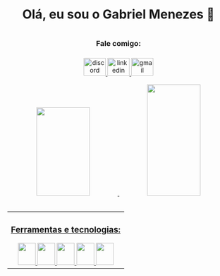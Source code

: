 <div align="center">
   <h1>Olá, eu sou o Gabriel Menezes 👋<h1>
   <h3>Fale comigo:<h3>
</div>
   
  <div align="center">
  <a href="https://discord.com/users/402063501662748673" target="_blank">
    <img src="https://raw.githubusercontent.com/maurodesouza/profile-readme-generator/master/src/assets/icons/social/discord/default.svg" width="50" height="40" alt="discord"  />
  </a>
  <a href="https://www.linkedin.com/in/gabriel-resende-menezes-200a68221/" target="_blank">
    <img src="https://raw.githubusercontent.com/maurodesouza/profile-readme-generator/master/src/assets/icons/social/linkedin/default.svg" width="50" height="40" alt="linkedin"  />
  </a>
    <a href="mailto:gabriel.menezes@outlook.com" target="_blank">
    <img src="https://raw.githubusercontent.com/maurodesouza/profile-readme-generator/master/src/assets/icons/social/gmail/default.svg" width="50" height="40" alt="gmail"  />
  </a>
</div>
<br>

<div align="center">
  <a href="https://github.com/mezescheroso">
  <img height="200em" width="49%" src="https://github-readme-stats.vercel.app/api?username=mezescheroso&show_icons=true&theme=nord&include_all_commits=true&count_private=true"/>
  <img height="252em" width="49%" src="https://github-readme-stats.vercel.app/api/top-langs/?username=mezescheroso&layout=compact&langs_count=7&theme=nord"/>
</div>

   <br>

<table><tr><td valign="center" width"10%">

<div align="center">
    <h3>Ferramentas e tecnologias:</h3>
      </div>
<div align="center">  
    <img height="50" width="40" src="https://cdn.jsdelivr.net/gh/devicons/devicon/icons/html5/html5-original.svg" />
    <img height="50" width="40" src="https://cdn.jsdelivr.net/gh/devicons/devicon/icons/css3/css3-original.svg" />
    <img height="50" width="40" src="https://cdn.jsdelivr.net/gh/devicons/devicon/icons/javascript/javascript-original.svg" />
    <img height="50" width="40" src="https://cdn.jsdelivr.net/gh/devicons/devicon/icons/python/python-plain.svg" />
    <img height="50" width="40" src="https://cdn.jsdelivr.net/gh/devicons/devicon/icons/photoshop/photoshop-plain.svg" />
</div>
